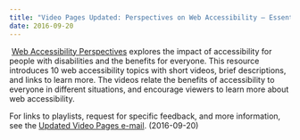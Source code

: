 ```yaml
---
title: "Video Pages Updated: Perspectives on Web Accessibility — Essential for Some, Useful for All"
date: 2016-09-20
---
```

<p><a href="https://www.w3.org/WAI/perspectives/"><span class="video-thumb"><img src="https://www.w3.org/WAI/images/perspectives_thumb.jpg" alt="" class="border1c60"></span></a> <a href="https://www.w3.org/WAI/perspectives/">Web Accessibility Perspectives</a> explores the impact of accessibility for people with disabilities and the benefits for everyone. This resource introduces 10 web accessibility topics with short videos, brief descriptions, and links to learn more. The videos relate the benefits of accessibility to everyone in different situations, and encourage viewers to learn more about web accessibility.</p>

<p>For links to playlists, request for specific feedback, and more information, see the <a href="https://lists.w3.org/Archives/Public/w3c-wai-ig/2016JulSep/0274.html">Updated Video Pages e-mail</a>. (<span class="date">2016-09-20</span>)</p>